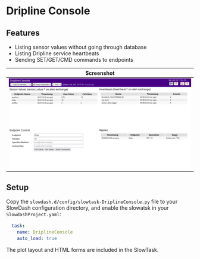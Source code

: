 Dripline Console
================
## Features
- Listing sensor values without going through database
- Listing Dripline service heartbeats
- Sending SET/GET/CMD commands to endpoints

| Screenshot |
|------------|
| <img src="DriplineConsole.png" width="100%"> |

## Setup
Copy the `slowdash.d/config/slowtask-DriplineConsole.py` file to your SlowDash configuration directory,
and enable the slowatsk in your `SlowdashProject.yaml`:
```yaml
  task:
    name: DriplineConsole
    auto_load: true
```
The plot layout and HTML forms are included in the SlowTask.
